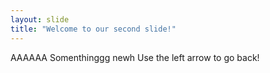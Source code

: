 ```yaml
---
layout: slide
title: "Welcome to our second slide!"
---
```

AAAAAA Somenthinggg newh
Use the left arrow to go back!
